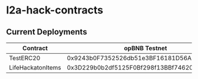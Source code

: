 # l2a-hack-contracts

## Current Deployments

| Contract          | opBNB Testnet                              |
| ----------------- | ------------------------------------------ |
| TestERC20         | 0x9243b0F7352526db51e3BF16181D56A339C84fcA |
| LifeHackatonItems | 0x3D229b0b2df5125F0Bf298f13BBf7462083B5688 |

